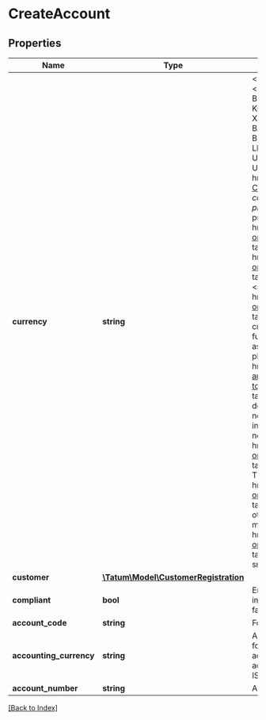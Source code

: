 # CreateAccount

## Properties

Name | Type | Description | Notes
------------ | ------------- | ------------- | -------------
**currency** | **string** | &lt;p&gt;The currency for the virtual account&lt;/p&gt; &lt;ul&gt; &lt;li&gt;&lt;b&gt;Native blockchain assets:&lt;/b&gt; ALGO, BCH, BNB, BSC, BTC, CELO, DOGE, EGLD, ETH, FLOW, KCS, KLAY, LTC, MATIC, ONE, SOL, TRON, VET, XDC, XLM, XRP&lt;/li&gt; &lt;li&gt;&lt;b&gt;Digital assets:&lt;/b&gt; BADA, BAT, BBCH, BBTC, BDOT, BETH, BLTC, BUSD, BUSD_BSC, BXRP, CAKE, FREE, GMC, LEO, LINK, MKR, MMY, PAX, PAXG, TUSD, UNI, USD_BSC, USDC, USDC_MATIC, USDT, USDT_TRON, WBNB, WBTC, XCON&lt;/li&gt; &lt;li&gt;&lt;b&gt;&lt;a href&#x3D;\&quot;https://apidoc.tatum.io/tag/Virtual-Currency\&quot; target&#x3D;\&quot;_blank\&quot;&gt;Virtual currency&lt;/a&gt;&lt;/b&gt; registered on the Tatum platform and starting with the \&quot;VC_\&quot; prefix&lt;/li&gt; &lt;li&gt;&lt;b&gt;&lt;a href&#x3D;\&quot;https://apidoc.tatum.io/tag/Blockchain-operations#operation/BnbAssetOffchain\&quot; target&#x3D;\&quot;_blank\&quot;&gt;BNB assets&lt;/a&gt;, &lt;a href&#x3D;\&quot;https://apidoc.tatum.io/tag/Blockchain-operations#operation/XlmAssetOffchain\&quot; target&#x3D;\&quot;_blank\&quot;&gt;XLM assets&lt;/a&gt;, and &lt;a href&#x3D;\&quot;https://apidoc.tatum.io/tag/Blockchain-operations#operation/XrpAssetOffchain\&quot; target&#x3D;\&quot;_blank\&quot;&gt;XRP assets&lt;/a&gt;&lt;/b&gt; created via the Tatum platform&lt;/li&gt; &lt;li&gt;&lt;b&gt;Custom fungible tokens&lt;/b&gt; (ERC-20 or equivalent, such as BEP-20 or TRC-10/20) registered on the Tatum platform; for more information, see &lt;a href&#x3D;\&quot;https://docs.tatum.io/guides/ledger-and-off-chain/how-to-connect-custom-erc-20-token-to-the-ledger\&quot; target&#x3D;\&quot;_blank\&quot;&gt;our user documentation&lt;/a&gt; &lt;br/&gt;The fungible tokens do not have direct faucets on the testnet. To use them in a testnet environment, you have to register a new fungible token in a virtual account (use &lt;a href&#x3D;\&quot;https://apidoc.tatum.io/tag/Blockchain-operations/#operation/createTrc\&quot; target&#x3D;\&quot;_blank\&quot;&gt;this API&lt;/a&gt; for TRON TRC-10/20 tokens and &lt;a href&#x3D;\&quot;https://apidoc.tatum.io/tag/Blockchain-operations/#operation/registerErc20Token\&quot; target&#x3D;\&quot;_blank\&quot;&gt;this API&lt;/a&gt; for any other tokens) and make sure that your tokens minted on the testnet are &lt;a href&#x3D;\&quot;https://apidoc.tatum.io/tag/Blockchain-operations/#operation/storeTokenAddress\&quot; target&#x3D;\&quot;_blank\&quot;&gt;linked to the token smart contract&lt;/a&gt;.&lt;/li&gt; &lt;/ul&gt; |
**customer** | [**\Tatum\Model\CustomerRegistration**](CustomerRegistration.md) |  | [optional]
**compliant** | **bool** | Enable compliant checks. If this is enabled, it is impossible to create account if compliant check fails. | [optional]
**account_code** | **string** | For bookkeeping to distinct account purpose. | [optional]
**accounting_currency** | **string** | All transaction will be accounted in this currency for all accounts. Currency can be overridden per account level. If not set, customer accountingCurrency is used or EUR by default. ISO-4217 | [optional]
**account_number** | **string** | Account number from external system. | [optional]

[[Back to Index]](../index.md)
